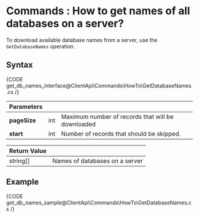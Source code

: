 # Commands : How to get names of all databases on a server?

To download available database names from a server, use the `GetDatabaseNames` operation.

## Syntax

{CODE get_db_names_interface@ClientApi\Commands\HowTo\GetDatabaseNames.cs /}

| Parameters | | |
| ------------- | ------------- | ----- |
| **pageSize** | int | Maximum number of records that will be downloaded |
| **start** | int | Number of records that should be skipped. |

| Return Value | |
| ------------- | ----- |
| string[] | Names of databases on a server |

## Example

{CODE get_db_names_sample@ClientApi\Commands\HowTo\GetDatabaseNames.cs /}
